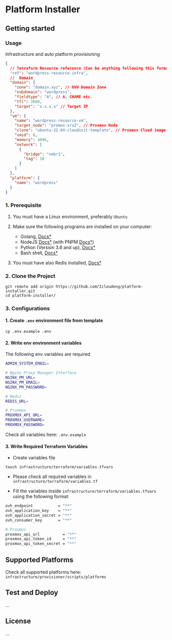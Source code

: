# Platform Installer

## Getting started

### Usage

Infrastructure and auto platform provisioning

```json
{
  // Terraform Resource reference (Can be anything following this format: /^[a-z]+([0-9a-z]+(?:-[0-9a-z]+)?)*$/ )
  "ref": "wordpress-resource-infra",
  //  Domain
  "domain": {
    "zone": "domain.xyz", // OVH Domain Zone
    "subdomain": "wordpress",
    "fieldtype": "A", // A, CNAME etc.
    "ttl": 3600,
    "target": "x.x.x.x" // Target IP
  },
  "vm": {
    "name": "wordpress-resource-vm",
    "target_node": "promox-srv2", // Proxmox Node
    "clone": "ubuntu-22.04-cloudinit-template", // Proxmox Cloud image template (Must exists)
    "vmid": 0,
    "memory": 4096,
    "network": [
      {
        "bridge": "vmbr1",
        "tag": 10
      }
    ]
  },
  "platform": {
    "name": "wordpress"
  }
}
```

### 1. Prerequisite

1. You must have a Linux environment, preferably `Ubuntu`
2. Make sure the following programs are installed on your computer:

   - Golang, [Docs\*](https://go.dev/dl/)
   - NodeJS [Docs\*](https://nodejs.org/en/download/current) (with PNPM [Docs\*](https://pnpm.io/installation))
   - Python (Version 3.8 and up), [Docs\*](https://www.python.org/downloads/)
   - Bash shell, [Docs\*](https://www.gnu.org/software/bash/)

3. You must have also Redis installed, [Docs\*]()

### 2. Clone the Project

```
git remote add origin https://github.com/Icloudeng/platform-installer.git
cd platform-installer/
```

### 3. Configurations

#### 1. Create `.env` environment file from template

```
cp .env.example .env
```

#### 2. Write env environment variables

The following env variables are required

```bash
ADMIN_SYSTEM_EMAIL=

# Nginx Proxy Manager Interface
NGINX_PM_URL=
NGINX_PM_EMAIL=
NGINX_PM_PASSWORD=

# Redis
REDIS_URL=

# Proxmox
PROXMOX_API_URL=
PROXMOX_USERNAME=
PROXMOX_PASSWORD=
```

Check all variables here: `.env.example`

#### 3. Write Required Terraform Variables

- Create variables file

```
touch infrastructure/terraform/variables.tfvars
```

- Please check all required variables in `infrastructure/terraform/variables.tf`

- Fill the variables inside `infrastructure/terraform/variables.tfvars` using the following format:

```bash
ovh_endpoint           = "**"
ovh_application_key    = "**"
ovh_application_secret = "**"
ovh_consumer_key       = "**"

# Proxmox
proxmox_api_url          = "**"
proxmox_api_token_id     = "**"
proxmox_api_token_secret = "**"
```

## Supported Platforms

Check all supported platforms here: `infrastructure/provisioner/scripts/platforms`

## Test and Deploy

...

## License

...
